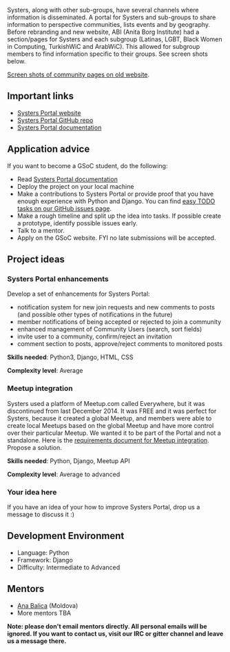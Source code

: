 Systers, along with other sub-groups, have several channels where information is disseminated. A portal for Systers and sub-groups to share information to perspective communities, lists events and by geography. Before rebranding and new website, ABI (Anita Borg Institute) had a section/pages for Systers and each subgroup (Latinas, LGBT, Black Women in Computing, TurkishWiC and ArabWiC). This allowed for subgroup members to find information specific to their groups. See screen shots below.

[Screen shots of community pages on old website](http://systers.org/systers-dev/doku.php/portal).

## Important links
* [Systers Portal website](http://portal.systers.org/)
* [Systers Portal GitHub repo](https://github.com/systers/portal)
* [Systers Portal documentation](http://systers-portal.readthedocs.org/en/develop/)

## Application advice
If you want to become a GSoC student, do the following:
* Read [Systers Portal documentation](http://systers-portal.readthedocs.org/en/develop/)
* Deploy the project on your local machine
* Make a contributions to Systers Portal or provide proof that you have enough experience with Python and Django. You can find [easy TODO tasks on our GitHub issues page](https://github.com/systers/portal/issues?q=is%3Aopen+is%3Aissue+label%3A%22easy+TODO%22).
* Make a rough timeline and split up the idea into tasks. If possible create a prototype, identify possible issues early.
* Talk to a mentor.
* Apply on the GSoC website. FYI no late submissions will be accepted.

## Project ideas

### Systers Portal enhancements

Develop a set of enhancements for Systers Portal:
* notification system for new join requests and new comments to posts (and possible other types of notifications in the future)
* member notifications of being accepted or rejected to join a community
* enhanced management of Community Users (search, sort fields)
* invite user to a community, confirm/reject an invitation
* comment section to posts, approve/reject comments to monitored posts

**Skills needed**: Python3, Django, HTML, CSS

**Complexity level**: Average

### Meetup integration

Systers used a platform of Meetup.com called Everywhere, but it was discontinued from last December 2014. It was FREE and it was perfect for Systers, because it created a global Meetup, and members were able to create local Meetups based on the global Meetup and have more control over their particular Meetup. We wanted it to be part of the Portal and not a standalone. Here is the [requirements document for Meetup integration](https://github.com/systers/portal/blob/develop/docs/requirements/Systers_GSoC15_PortalMeetupProject_Requirements.pdf). Propose a solution. 

**Skills needed**: Python, Django, Meetup API

**Complexity level**: Average to advanced

### Your idea here

If you have an idea of your how to improve Systers Portal, drop us a message to discuss it :)

## Development Environment
* Language: Python
* Framework: Django
* Difficulty: Intermediate to Advanced

## Mentors
* [Ana Balica](http://ana-balica.github.io/) (Moldova)
* More mentors TBA

**Note: please don't email mentors directly. All personal emails will be ignored. If you want to contact us, visit our IRC or gitter channel and leave us a message there.**